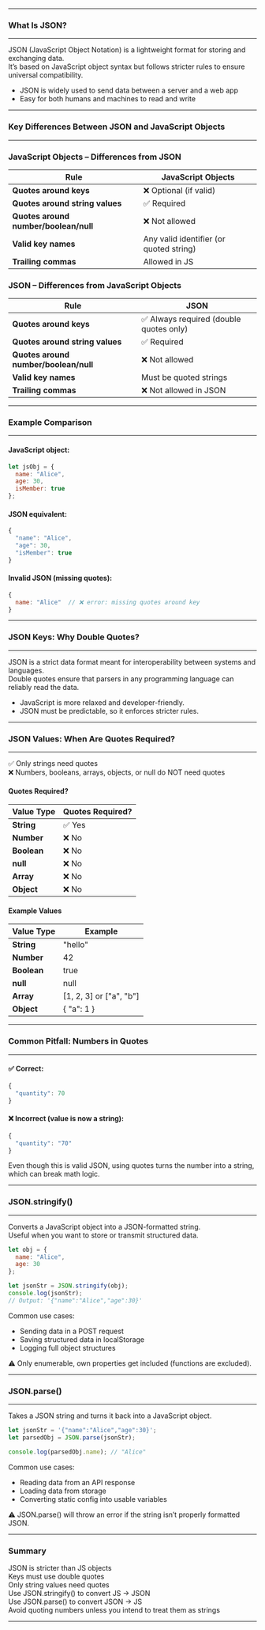 <br>

---

### What Is JSON?

---

<span class="emphasis">JSON</span> (JavaScript Object Notation) is a lightweight format for storing and exchanging data.  
It’s based on JavaScript object syntax but follows stricter rules to ensure universal compatibility.

- JSON is widely used to send data between a server and a web app  
-  Easy for both humans and machines to read and write

---

### Key Differences Between JSON and JavaScript Objects

---

### JavaScript Objects – Differences from JSON

<table class="notesTable">
  <thead>
    <tr class="tableHeader">
      <th class="tableCellHeader">Rule</th>
      <th class="tableCellHeader">JavaScript Objects</th>
    </tr>
  </thead>
  <tbody>
    <tr class="tableRow">
      <td class="tableCell"><strong>Quotes around keys</strong></td>
      <td class="tableCell">❌ Optional (if valid)</td>
    </tr>
    <tr class="tableRow">
      <td class="tableCell"><strong>Quotes around string values</strong></td>
      <td class="tableCell">✅ Required</td>
    </tr>
    <tr class="tableRow">
      <td class="tableCell"><strong>Quotes around number/boolean/null</strong></td>
      <td class="tableCell">❌ Not allowed</td>
    </tr>
    <tr class="tableRow">
      <td class="tableCell"><strong>Valid key names</strong></td>
      <td class="tableCell">Any valid identifier (or quoted string)</td>
    </tr>
    <tr class="tableRow">
      <td class="tableCell"><strong>Trailing commas</strong></td>
      <td class="tableCell">Allowed in JS</td>
    </tr>
  </tbody>
</table>

### JSON – Differences from JavaScript Objects

<table class="notesTable">
  <thead>
    <tr class="tableHeader">
      <th class="tableCellHeader">Rule</th>
      <th class="tableCellHeader">JSON</th>
    </tr>
  </thead>
  <tbody>
    <tr class="tableRow">
      <td class="tableCell"><strong>Quotes around keys</strong></td>
      <td class="tableCell">✅ Always required (double quotes only)</td>
    </tr>
    <tr class="tableRow">
      <td class="tableCell"><strong>Quotes around string values</strong></td>
      <td class="tableCell">✅ Required</td>
    </tr>
    <tr class="tableRow">
      <td class="tableCell"><strong>Quotes around number/boolean/null</strong></td>
      <td class="tableCell">❌ Not allowed</td>
    </tr>
    <tr class="tableRow">
      <td class="tableCell"><strong>Valid key names</strong></td>
      <td class="tableCell">Must be quoted strings</td>
    </tr>
    <tr class="tableRow">
      <td class="tableCell"><strong>Trailing commas</strong></td>
      <td class="tableCell">❌ Not allowed in JSON</td>
    </tr>
  </tbody>
</table>

---

### Example Comparison

---

#### JavaScript object:

```javascript
let jsObj = {
  name: "Alice",
  age: 30,
  isMember: true
};
```

#### JSON equivalent:

```javascript
{
  "name": "Alice",
  "age": 30,
  "isMember": true
}
```

#### Invalid JSON (missing quotes):

```javascript
{
  name: "Alice"  // ❌ error: missing quotes around key
}
```

---

### JSON Keys: Why Double Quotes?

---

JSON is a strict data format meant for interoperability between systems and languages.  
Double quotes ensure that parsers in any programming language can reliably read the data.

- JavaScript is more relaxed and developer-friendly.  
- JSON must be predictable, so it enforces stricter rules.

---

### JSON Values: When Are Quotes Required?

---

✅ Only strings need quotes  
❌ Numbers, booleans, arrays, objects, or null do NOT need quotes

#### Quotes Required?

<table class="notesTable narrowTable">
  <thead>
    <tr class="tableHeader">
      <th class="tableCellHeader">Value Type</th>
      <th class="tableCellHeader">Quotes Required?</th>
    </tr>
  </thead>
  <tbody>
    <tr class="tableRow">
      <td class="tableCell"><strong>String</strong></td>
      <td class="tableCell">✅ Yes</td>
    </tr>
    <tr class="tableRow">
      <td class="tableCell"><strong>Number</strong></td>
      <td class="tableCell">❌ No</td>
    </tr>
    <tr class="tableRow">
      <td class="tableCell"><strong>Boolean</strong></td>
      <td class="tableCell">❌ No</td>
    </tr>
    <tr class="tableRow">
      <td class="tableCell"><strong>null</strong></td>
      <td class="tableCell">❌ No</td>
    </tr>
    <tr class="tableRow">
      <td class="tableCell"><strong>Array</strong></td>
      <td class="tableCell">❌ No</td>
    </tr>
    <tr class="tableRow">
      <td class="tableCell"><strong>Object</strong></td>
      <td class="tableCell">❌ No</td>
    </tr>
  </tbody>
</table>

#### Example Values

<table class="notesTable narrowTable">
  <thead>
    <tr class="tableHeader">
      <th class="tableCellHeader">Value Type</th>
      <th class="tableCellHeader">Example</th>
    </tr>
  </thead>
  <tbody>
    <tr class="tableRow">
      <td class="tableCell"><strong>String</strong></td>
      <td class="tableCell">"hello"</td>
    </tr>
    <tr class="tableRow">
      <td class="tableCell"><strong>Number</strong></td>
      <td class="tableCell">42</td>
    </tr>
    <tr class="tableRow">
      <td class="tableCell"><strong>Boolean</strong></td>
      <td class="tableCell">true</td>
    </tr>
    <tr class="tableRow">
      <td class="tableCell"><strong>null</strong></td>
      <td class="tableCell">null</td>
    </tr>
    <tr class="tableRow">
      <td class="tableCell"><strong>Array</strong></td>
      <td class="tableCell">[1, 2, 3] or ["a", "b"]</td>
    </tr>
    <tr class="tableRow">
      <td class="tableCell"><strong>Object</strong></td>
      <td class="tableCell">{ "a": 1 }</td>
    </tr>
  </tbody>
</table>

---

### Common Pitfall: Numbers in Quotes

---

#### ✅ Correct:

```javascript
{
  "quantity": 70
}
```

#### ❌ Incorrect (value is now a string):

```js
{
  "quantity": "70"
}
```

Even though this is valid JSON, using quotes turns the number into a string, which can break math logic.

---

### JSON.stringify()

---

Converts a JavaScript object into a JSON-formatted string.  
Useful when you want to store or transmit structured data.

```javascript
let obj = {
  name: "Alice",
  age: 30
};

let jsonStr = JSON.stringify(obj);
console.log(jsonStr);  
// Output: '{"name":"Alice","age":30}'
```

Common use cases:  

- Sending data in a POST request
- Saving structured data in localStorage
- Logging full object structures

⚠️ Only enumerable, own properties get included (functions are excluded).

---

### JSON.parse()

---

Takes a JSON string and turns it back into a JavaScript object.

```javascript
let jsonStr = '{"name":"Alice","age":30}';
let parsedObj = JSON.parse(jsonStr);

console.log(parsedObj.name); // "Alice"
```

Common use cases:  

- Reading data from an API response
- Loading data from storage
- Converting static config into usable variables

⚠️ JSON.parse() will throw an error if the string isn’t properly formatted JSON.

---

### Summary

JSON is stricter than JS objects  
Keys must use double quotes  
Only string values need quotes  
Use <span class="codeSnip">JSON.stringify()</span> to convert JS → JSON  
Use <span class="codeSnip">JSON.parse()</span> to convert JSON → JS  
Avoid quoting numbers unless you intend to treat them as strings

---
